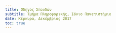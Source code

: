 ```yaml
---
title: Οδηγός Σπουδών
subtitle: Τμήμα Πληροφορικής, Ιόνιο Πανεπιστήμιο
date: Κέρκυρα, Δεκέμβριος 2017
toc: true
---
```

